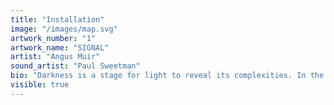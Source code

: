 ```yaml
---
title: "Installation"
image: "/images/map.svg"
artwork_number: "1"
artwork_name: "SIGNAL"
artist: "Angus Muir"
sound_artist: "Paul Sweetman"
bio: "Darkness is a stage for light to reveal its complexities. In the dark, light holds the power to liquify, crystallize, dissolve, and reform with its sharp edges, and soft diffusions. This journey is about shifting and unraveling the structure of light to reveal the spectrum of colour within."
visible: true
---
```

